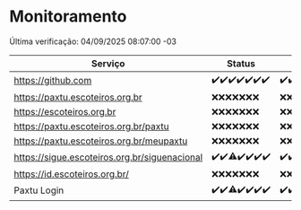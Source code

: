 # Monitoramento

Última verificação: 04/09/2025 08:07:00 -03

|Serviço|Status|Últimas 24h|
|---|---|---|
|https://github.com|<span title="2025-08-28: OK=23">✔️</span><span title="2025-08-29: OK=23">✔️</span><span title="2025-08-30: OK=23">✔️</span><span title="2025-08-31: OK=23">✔️</span><span title="2025-09-01: OK=23">✔️</span><span title="2025-09-02: OK=23">✔️</span><span title="2025-09-03: OK=10">✔️</span>|<span title="03/09/2025 08:08:00 -03 : 200">✔️</span><span title="03/09/2025 09:17:00 -03 : 200">✔️</span><span title="03/09/2025 10:19:00 -03 : 200">✔️</span><span title="03/09/2025 11:09:00 -03 : 200">✔️</span><span title="03/09/2025 12:09:00 -03 : 200">✔️</span><span title="03/09/2025 13:10:00 -03 : 200">✔️</span><span title="03/09/2025 14:07:00 -03 : 200">✔️</span><span title="03/09/2025 15:13:00 -03 : 200">✔️</span><span title="03/09/2025 16:07:00 -03 : 200">✔️</span><span title="03/09/2025 17:09:00 -03 : 200">✔️</span><span title="03/09/2025 18:07:00 -03 : 200">✔️</span><span title="03/09/2025 19:07:00 -03 : 200">✔️</span><span title="03/09/2025 20:07:00 -03 : 200">✔️</span><span title="03/09/2025 21:42:00 -03 : 200">✔️</span><span title="03/09/2025 23:13:00 -03 : 200">✔️</span><span title="04/09/2025 00:20:00 -03 : 200">✔️</span><span title="04/09/2025 01:10:00 -03 : 200">✔️</span><span title="04/09/2025 02:08:00 -03 : 200">✔️</span><span title="04/09/2025 03:13:00 -03 : 200">✔️</span><span title="04/09/2025 04:09:00 -03 : 200">✔️</span><span title="04/09/2025 05:12:00 -03 : 200">✔️</span><span title="04/09/2025 06:10:00 -03 : 200">✔️</span><span title="04/09/2025 07:09:00 -03 : 200">✔️</span><span title="04/09/2025 08:07:00 -03 : 200">✔️</span>|
|https://paxtu.escoteiros.org.br|<span title="2025-08-28: Falhas=23">❌</span><span title="2025-08-29: Falhas=23">❌</span><span title="2025-08-30: Falhas=23">❌</span><span title="2025-08-31: Falhas=23">❌</span><span title="2025-09-01: Falhas=23">❌</span><span title="2025-09-02: Falhas=23">❌</span><span title="2025-09-03: Falhas=10">❌</span>|<span title="03/09/2025 08:08:00 -03 : 403">❌</span><span title="03/09/2025 09:17:00 -03 : 403">❌</span><span title="03/09/2025 10:19:00 -03 : 403">❌</span><span title="03/09/2025 11:09:00 -03 : 403">❌</span><span title="03/09/2025 12:09:00 -03 : 403">❌</span><span title="03/09/2025 13:10:00 -03 : 403">❌</span><span title="03/09/2025 14:07:00 -03 : 403">❌</span><span title="03/09/2025 15:13:00 -03 : 403">❌</span><span title="03/09/2025 16:07:00 -03 : 403">❌</span><span title="03/09/2025 17:09:00 -03 : 403">❌</span><span title="03/09/2025 18:07:00 -03 : 403">❌</span><span title="03/09/2025 19:07:00 -03 : 403">❌</span><span title="03/09/2025 20:07:00 -03 : 403">❌</span><span title="03/09/2025 21:42:00 -03 : 403">❌</span><span title="03/09/2025 23:13:00 -03 : 403">❌</span><span title="04/09/2025 00:20:00 -03 : 403">❌</span><span title="04/09/2025 01:10:00 -03 : 403">❌</span><span title="04/09/2025 02:08:00 -03 : 403">❌</span><span title="04/09/2025 03:13:00 -03 : 403">❌</span><span title="04/09/2025 04:09:00 -03 : 403">❌</span><span title="04/09/2025 05:12:00 -03 : 403">❌</span><span title="04/09/2025 06:10:00 -03 : 403">❌</span><span title="04/09/2025 07:09:00 -03 : 403">❌</span><span title="04/09/2025 08:07:00 -03 : 403">❌</span>|
|https://escoteiros.org.br|<span title="2025-08-28: Falhas=23">❌</span><span title="2025-08-29: Falhas=23">❌</span><span title="2025-08-30: Falhas=23">❌</span><span title="2025-08-31: Falhas=23">❌</span><span title="2025-09-01: Falhas=23">❌</span><span title="2025-09-02: Falhas=23">❌</span><span title="2025-09-03: Falhas=10">❌</span>|<span title="03/09/2025 08:08:00 -03 : 403">❌</span><span title="03/09/2025 09:17:00 -03 : 403">❌</span><span title="03/09/2025 10:19:00 -03 : 403">❌</span><span title="03/09/2025 11:09:00 -03 : 403">❌</span><span title="03/09/2025 12:09:00 -03 : 403">❌</span><span title="03/09/2025 13:10:00 -03 : 403">❌</span><span title="03/09/2025 14:07:00 -03 : 403">❌</span><span title="03/09/2025 15:13:00 -03 : 403">❌</span><span title="03/09/2025 16:07:00 -03 : 403">❌</span><span title="03/09/2025 17:09:00 -03 : 403">❌</span><span title="03/09/2025 18:07:00 -03 : 403">❌</span><span title="03/09/2025 19:07:00 -03 : 403">❌</span><span title="03/09/2025 20:07:00 -03 : 403">❌</span><span title="03/09/2025 21:42:00 -03 : 403">❌</span><span title="03/09/2025 23:13:00 -03 : 403">❌</span><span title="04/09/2025 00:20:00 -03 : 403">❌</span><span title="04/09/2025 01:10:00 -03 : 403">❌</span><span title="04/09/2025 02:08:00 -03 : 403">❌</span><span title="04/09/2025 03:13:00 -03 : 403">❌</span><span title="04/09/2025 04:09:00 -03 : 403">❌</span><span title="04/09/2025 05:12:00 -03 : 403">❌</span><span title="04/09/2025 06:10:00 -03 : 403">❌</span><span title="04/09/2025 07:09:00 -03 : 403">❌</span><span title="04/09/2025 08:07:00 -03 : 403">❌</span>|
|https://paxtu.escoteiros.org.br/paxtu|<span title="2025-08-28: Falhas=23">❌</span><span title="2025-08-29: Falhas=23">❌</span><span title="2025-08-30: Falhas=23">❌</span><span title="2025-08-31: Falhas=23">❌</span><span title="2025-09-01: Falhas=23">❌</span><span title="2025-09-02: Falhas=23">❌</span><span title="2025-09-03: Falhas=10">❌</span>|<span title="03/09/2025 08:08:00 -03 : 403">❌</span><span title="03/09/2025 09:17:00 -03 : 403">❌</span><span title="03/09/2025 10:19:00 -03 : 403">❌</span><span title="03/09/2025 11:09:00 -03 : 403">❌</span><span title="03/09/2025 12:09:00 -03 : 403">❌</span><span title="03/09/2025 13:10:00 -03 : 403">❌</span><span title="03/09/2025 14:07:00 -03 : 403">❌</span><span title="03/09/2025 15:13:00 -03 : 403">❌</span><span title="03/09/2025 16:07:00 -03 : 403">❌</span><span title="03/09/2025 17:09:00 -03 : 403">❌</span><span title="03/09/2025 18:07:00 -03 : 403">❌</span><span title="03/09/2025 19:07:00 -03 : 403">❌</span><span title="03/09/2025 20:07:00 -03 : 403">❌</span><span title="03/09/2025 21:42:00 -03 : 403">❌</span><span title="03/09/2025 23:13:00 -03 : 403">❌</span><span title="04/09/2025 00:20:00 -03 : 403">❌</span><span title="04/09/2025 01:10:00 -03 : 403">❌</span><span title="04/09/2025 02:08:00 -03 : 403">❌</span><span title="04/09/2025 03:13:00 -03 : 403">❌</span><span title="04/09/2025 04:09:00 -03 : 403">❌</span><span title="04/09/2025 05:12:00 -03 : 403">❌</span><span title="04/09/2025 06:10:00 -03 : 403">❌</span><span title="04/09/2025 07:09:00 -03 : 403">❌</span><span title="04/09/2025 08:07:00 -03 : 403">❌</span>|
|https://paxtu.escoteiros.org.br/meupaxtu|<span title="2025-08-28: Falhas=23">❌</span><span title="2025-08-29: Falhas=23">❌</span><span title="2025-08-30: Falhas=23">❌</span><span title="2025-08-31: Falhas=23">❌</span><span title="2025-09-01: Falhas=23">❌</span><span title="2025-09-02: Falhas=23">❌</span><span title="2025-09-03: Falhas=10">❌</span>|<span title="03/09/2025 08:08:00 -03 : 403">❌</span><span title="03/09/2025 09:17:00 -03 : 403">❌</span><span title="03/09/2025 10:19:00 -03 : 403">❌</span><span title="03/09/2025 11:09:00 -03 : 403">❌</span><span title="03/09/2025 12:09:00 -03 : 403">❌</span><span title="03/09/2025 13:10:00 -03 : 403">❌</span><span title="03/09/2025 14:07:00 -03 : 403">❌</span><span title="03/09/2025 15:13:00 -03 : 403">❌</span><span title="03/09/2025 16:07:00 -03 : 403">❌</span><span title="03/09/2025 17:09:00 -03 : 403">❌</span><span title="03/09/2025 18:07:00 -03 : 403">❌</span><span title="03/09/2025 19:07:00 -03 : 403">❌</span><span title="03/09/2025 20:07:00 -03 : 403">❌</span><span title="03/09/2025 21:42:00 -03 : 403">❌</span><span title="03/09/2025 23:13:00 -03 : 403">❌</span><span title="04/09/2025 00:20:00 -03 : 403">❌</span><span title="04/09/2025 01:10:00 -03 : 403">❌</span><span title="04/09/2025 02:08:00 -03 : 403">❌</span><span title="04/09/2025 03:13:00 -03 : 403">❌</span><span title="04/09/2025 04:09:00 -03 : 403">❌</span><span title="04/09/2025 05:12:00 -03 : 403">❌</span><span title="04/09/2025 06:10:00 -03 : 403">❌</span><span title="04/09/2025 07:09:00 -03 : 403">❌</span><span title="04/09/2025 08:07:00 -03 : 403">❌</span>|
|https://sigue.escoteiros.org.br/siguenacional|<span title="2025-08-28: OK=23">✔️</span><span title="2025-08-29: OK=23">✔️</span><span title="2025-08-30: OK=22, Falhas=1">⚠️</span><span title="2025-08-31: OK=23">✔️</span><span title="2025-09-01: OK=23">✔️</span><span title="2025-09-02: OK=23">✔️</span><span title="2025-09-03: OK=10">✔️</span>|<span title="03/09/2025 08:08:00 -03 : 200">✔️</span><span title="03/09/2025 09:17:00 -03 : 200">✔️</span><span title="03/09/2025 10:19:00 -03 : 200">✔️</span><span title="03/09/2025 11:09:00 -03 : 200">✔️</span><span title="03/09/2025 12:09:00 -03 : 200">✔️</span><span title="03/09/2025 13:10:00 -03 : 200">✔️</span><span title="03/09/2025 14:07:00 -03 : 200">✔️</span><span title="03/09/2025 15:13:00 -03 : 200">✔️</span><span title="03/09/2025 16:07:00 -03 : 200">✔️</span><span title="03/09/2025 17:09:00 -03 : 200">✔️</span><span title="03/09/2025 18:07:00 -03 : 200">✔️</span><span title="03/09/2025 19:07:00 -03 : 200">✔️</span><span title="03/09/2025 20:07:00 -03 : 200">✔️</span><span title="03/09/2025 21:42:00 -03 : 200">✔️</span><span title="03/09/2025 23:13:00 -03 : 200">✔️</span><span title="04/09/2025 00:20:00 -03 : 200">✔️</span><span title="04/09/2025 01:10:00 -03 : 200">✔️</span><span title="04/09/2025 02:08:00 -03 : 200">✔️</span><span title="04/09/2025 03:13:00 -03 : 200">✔️</span><span title="04/09/2025 04:09:00 -03 : 200">✔️</span><span title="04/09/2025 05:12:00 -03 : 200">✔️</span><span title="04/09/2025 06:10:00 -03 : 200">✔️</span><span title="04/09/2025 07:09:00 -03 : 200">✔️</span><span title="04/09/2025 08:07:00 -03 : 200">✔️</span>|
|https://id.escoteiros.org.br/|<span title="2025-08-28: Falhas=23">❌</span><span title="2025-08-29: Falhas=23">❌</span><span title="2025-08-30: Falhas=23">❌</span><span title="2025-08-31: Falhas=23">❌</span><span title="2025-09-01: Falhas=23">❌</span><span title="2025-09-02: Falhas=23">❌</span><span title="2025-09-03: Falhas=10">❌</span>|<span title="03/09/2025 08:08:00 -03 : 403">❌</span><span title="03/09/2025 09:17:00 -03 : 403">❌</span><span title="03/09/2025 10:19:00 -03 : 403">❌</span><span title="03/09/2025 11:09:00 -03 : 403">❌</span><span title="03/09/2025 12:09:00 -03 : 403">❌</span><span title="03/09/2025 13:10:00 -03 : 403">❌</span><span title="03/09/2025 14:07:00 -03 : 403">❌</span><span title="03/09/2025 15:13:00 -03 : 403">❌</span><span title="03/09/2025 16:07:00 -03 : 403">❌</span><span title="03/09/2025 17:09:00 -03 : 403">❌</span><span title="03/09/2025 18:07:00 -03 : 403">❌</span><span title="03/09/2025 19:07:00 -03 : 403">❌</span><span title="03/09/2025 20:07:00 -03 : 403">❌</span><span title="03/09/2025 21:42:00 -03 : 403">❌</span><span title="03/09/2025 23:13:00 -03 : 403">❌</span><span title="04/09/2025 00:20:00 -03 : 403">❌</span><span title="04/09/2025 01:10:00 -03 : 403">❌</span><span title="04/09/2025 02:08:00 -03 : 403">❌</span><span title="04/09/2025 03:13:00 -03 : 403">❌</span><span title="04/09/2025 04:09:00 -03 : 403">❌</span><span title="04/09/2025 05:12:00 -03 : 403">❌</span><span title="04/09/2025 06:10:00 -03 : 403">❌</span><span title="04/09/2025 07:09:00 -03 : 403">❌</span><span title="04/09/2025 08:07:00 -03 : 403">❌</span>|
|Paxtu Login|<span title="2025-08-28: OK=23">✔️</span><span title="2025-08-29: OK=23">✔️</span><span title="2025-08-30: OK=22, Falhas=1">⚠️</span><span title="2025-08-31: OK=23">✔️</span><span title="2025-09-01: OK=23">✔️</span><span title="2025-09-02: OK=23">✔️</span><span title="2025-09-03: OK=10">✔️</span>|<span title="03/09/2025 08:08:00 -03 : 200">✔️</span><span title="03/09/2025 09:17:00 -03 : 200">✔️</span><span title="03/09/2025 10:19:00 -03 : 200">✔️</span><span title="03/09/2025 11:09:00 -03 : 200">✔️</span><span title="03/09/2025 12:09:00 -03 : 200">✔️</span><span title="03/09/2025 13:10:00 -03 : 200">✔️</span><span title="03/09/2025 14:07:00 -03 : 200">✔️</span><span title="03/09/2025 15:13:00 -03 : 200">✔️</span><span title="03/09/2025 16:07:00 -03 : 200">✔️</span><span title="03/09/2025 17:09:00 -03 : 200">✔️</span><span title="03/09/2025 18:07:00 -03 : 200">✔️</span><span title="03/09/2025 19:07:00 -03 : 200">✔️</span><span title="03/09/2025 20:07:00 -03 : 200">✔️</span><span title="03/09/2025 21:42:00 -03 : 200">✔️</span><span title="03/09/2025 23:13:00 -03 : 200">✔️</span><span title="04/09/2025 00:20:00 -03 : 200">✔️</span><span title="04/09/2025 01:11:00 -03 : 200">✔️</span><span title="04/09/2025 02:08:00 -03 : 200">✔️</span><span title="04/09/2025 03:13:00 -03 : 200">✔️</span><span title="04/09/2025 04:09:00 -03 : 200">✔️</span><span title="04/09/2025 05:12:00 -03 : 200">✔️</span><span title="04/09/2025 06:10:00 -03 : 200">✔️</span><span title="04/09/2025 07:09:00 -03 : 200">✔️</span><span title="04/09/2025 08:07:00 -03 : 200">✔️</span>|
